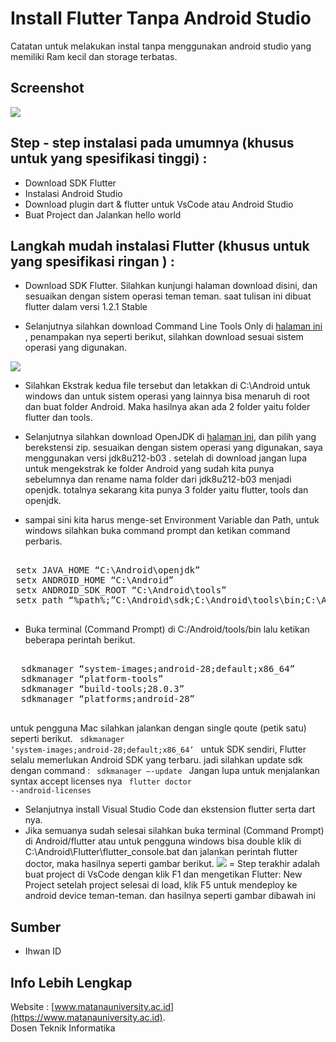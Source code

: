 # Install Flutter Tanpa Android Studio 
Catatan untuk melakukan instal tanpa menggunakan android studio yang memiliki Ram kecil dan storage terbatas.

## Screenshot
<a href="https:flutter.dev"><img src="https://upload.wikimedia.org/wikipedia/commons/1/17/Google-flutter-logo.png" border="0"></a>

## Step - step instalasi pada umumnya  (khusus untuk yang spesifikasi tinggi) : 
- Download SDK Flutter
- Instalasi Android Studio
- Download plugin dart & flutter untuk VsCode atau Android Studio
- Buat Project dan Jalankan hello world

## Langkah mudah instalasi Flutter (khusus untuk yang spesifikasi ringan ) : 
- Download SDK Flutter.
  Silahkan kunjungi halaman download disini, dan sesuaikan dengan sistem operasi teman teman. saat tulisan ini dibuat flutter dalam    versi 1.2.1 Stable
 
 - Selanjutnya silahkan download Command Line Tools Only di <a href="https://developer.android.com/studio/#command-tools" > halaman ini </a>, penampakan nya seperti berikut, silahkan download sesuai sistem operasi yang digunakan.
 <img src="https://miro.medium.com/max/1347/1*PKF7u_7UwrmyUlBqX19iFw.png" />
 
 - Silahkan Ekstrak kedua file tersebut dan letakkan di C:\Android untuk windows dan untuk sistem operasi yang lainnya bisa menaruh di root dan buat folder Android. Maka hasilnya akan ada 2 folder yaitu folder flutter dan tools.
 
 - Selanjutnya silahkan download OpenJDK di <a href="https://github.com/AdoptOpenJDK/openjdk8-binaries/releases">halaman ini</a>, dan pilih yang berekstensi zip. sesuaikan dengan sistem operasi yang digunakan, saya menggunakan versi jdk8u212-b03 . setelah di download jangan lupa untuk mengekstrak ke folder Android yang sudah kita punya sebelumnya dan rename nama folder dari jdk8u212-b03 menjadi openjdk. totalnya sekarang kita punya 3 folder yaitu flutter, tools dan openjdk.
 
 - sampai sini kita harus menge-set Environment Variable dan Path, untuk windows silahkan buka command prompt dan ketikan   command perbaris.
 <pre>  
 setx JAVA_HOME “C:\Android\openjdk” 
 setx ANDROID_HOME “C:\Android” 
 setx ANDROID_SDK_ROOT “C:\Android\tools”
 setx path “%path%;”C:\Android\sdk;C:\Android\tools\bin;C:\Android\flutter\bin” 
 </pre>
- Buka terminal (Command Prompt) di C:/Android/tools/bin lalu ketikan beberapa perintah berikut. 
<pre> 
  sdkmanager “system-images;android-28;default;x86_64”
  sdkmanager “platform-tools”
  sdkmanager “build-tools;28.0.3”
  sdkmanager “platforms;android-28”
  </pre>
  untuk pengguna Mac silahkan jalankan dengan single qoute (petik satu) seperti berikut.
  <code> sdkmanager ‘system-images;android-28;default;x86_64’ </code>
  untuk SDK sendiri, Flutter selalu memerlukan Android SDK yang terbaru. jadi silahkan update sdk dengan command :
  <code> sdkmanager —-update </code>
  Jangan lupa untuk menjalankan syntax accept licenses nya 
  <code> flutter doctor --android-licenses </code>
 -  Selanjutnya install Visual Studio Code dan ekstension flutter serta dart nya. 
 - Jika semuanya sudah selesai silahkan buka terminal (Command Prompt) di Android/flutter atau untuk pengguna windows bisa double klik di C:\Android\Flutter\flutter_console.bat dan jalankan perintah flutter doctor, maka hasilnya seperti gambar berikut. <img src="https://miro.medium.com/max/828/1*SAiL9iY7cNSKAk1yredbkA.png" />
 = Step terakhir adalah buat project di VsCode dengan klik F1 dan mengetikan Flutter: New Project setelah project selesai di load, klik F5 untuk mendeploy ke android device teman-teman. dan hasilnya seperti gambar dibawah ini
 
 
## Sumber 
- Ihwan ID


## Info Lebih Lengkap
Website : [www.matanauniversity.ac.id](https://www.matanauniversity.ac.id).  
Dosen  Teknik Informatika

